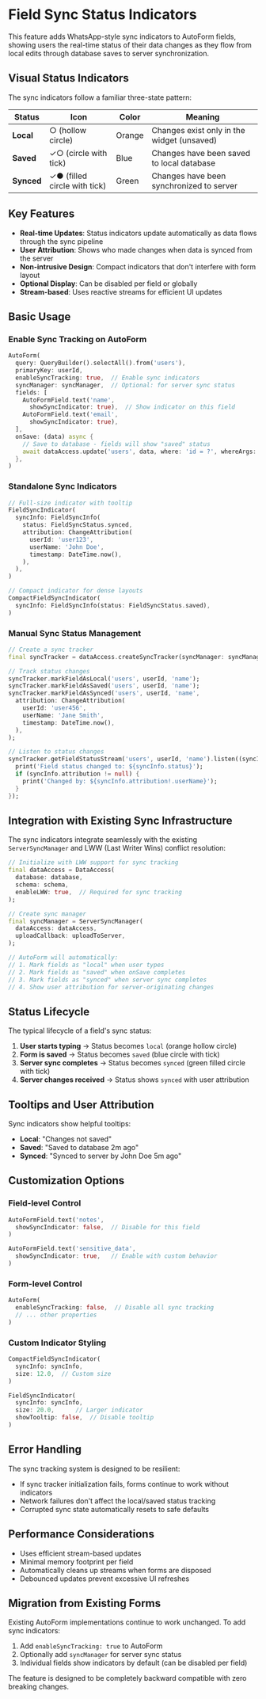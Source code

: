 # Field Sync Status Indicators

This feature adds WhatsApp-style sync indicators to AutoForm fields, showing users the real-time status of their data changes as they flow from local edits through database saves to server synchronization.

## Visual Status Indicators

The sync indicators follow a familiar three-state pattern:

| Status | Icon | Color | Meaning |
|--------|------|-------|---------|
| **Local** | ○ (hollow circle) | Orange | Changes exist only in the widget (unsaved) |
| **Saved** | ✓○ (circle with tick) | Blue | Changes have been saved to local database |
| **Synced** | ✓● (filled circle with tick) | Green | Changes have been synchronized to server |

## Key Features

- **Real-time Updates**: Status indicators update automatically as data flows through the sync pipeline
- **User Attribution**: Shows who made changes when data is synced from the server
- **Non-intrusive Design**: Compact indicators that don't interfere with form layout
- **Optional Display**: Can be disabled per field or globally
- **Stream-based**: Uses reactive streams for efficient UI updates

## Basic Usage

### Enable Sync Tracking on AutoForm

```dart
AutoForm(
  query: QueryBuilder().selectAll().from('users'),
  primaryKey: userId,
  enableSyncTracking: true,  // Enable sync indicators
  syncManager: syncManager,  // Optional: for server sync status
  fields: [
    AutoFormField.text('name', 
      showSyncIndicator: true),  // Show indicator on this field
    AutoFormField.text('email', 
      showSyncIndicator: true),
  ],
  onSave: (data) async {
    // Save to database - fields will show "saved" status
    await dataAccess.update('users', data, where: 'id = ?', whereArgs: [userId]);
  },
)
```

### Standalone Sync Indicators

```dart
// Full-size indicator with tooltip
FieldSyncIndicator(
  syncInfo: FieldSyncInfo(
    status: FieldSyncStatus.synced,
    attribution: ChangeAttribution(
      userId: 'user123',
      userName: 'John Doe',
      timestamp: DateTime.now(),
    ),
  ),
)

// Compact indicator for dense layouts
CompactFieldSyncIndicator(
  syncInfo: FieldSyncInfo(status: FieldSyncStatus.saved),
)
```

### Manual Sync Status Management

```dart
// Create a sync tracker
final syncTracker = dataAccess.createSyncTracker(syncManager: syncManager);

// Track status changes
syncTracker.markFieldAsLocal('users', userId, 'name');
syncTracker.markFieldAsSaved('users', userId, 'name');
syncTracker.markFieldAsSynced('users', userId, 'name', 
  attribution: ChangeAttribution(
    userId: 'user456',
    userName: 'Jane Smith',
    timestamp: DateTime.now(),
  ),
);

// Listen to status changes
syncTracker.getFieldStatusStream('users', userId, 'name').listen((syncInfo) {
  print('Field status changed to: ${syncInfo.status}');
  if (syncInfo.attribution != null) {
    print('Changed by: ${syncInfo.attribution!.userName}');
  }
});
```

## Integration with Existing Sync Infrastructure

The sync indicators integrate seamlessly with the existing `ServerSyncManager` and LWW (Last Writer Wins) conflict resolution:

```dart
// Initialize with LWW support for sync tracking
final dataAccess = DataAccess(
  database: database,
  schema: schema,
  enableLWW: true,  // Required for sync tracking
);

// Create sync manager
final syncManager = ServerSyncManager(
  dataAccess: dataAccess,
  uploadCallback: uploadToServer,
);

// AutoForm will automatically:
// 1. Mark fields as "local" when user types
// 2. Mark fields as "saved" when onSave completes
// 3. Mark fields as "synced" when server sync completes
// 4. Show user attribution for server-originating changes
```

## Status Lifecycle

The typical lifecycle of a field's sync status:

1. **User starts typing** → Status becomes `local` (orange hollow circle)
2. **Form is saved** → Status becomes `saved` (blue circle with tick)  
3. **Server sync completes** → Status becomes `synced` (green filled circle with tick)
4. **Server changes received** → Status shows `synced` with user attribution

## Tooltips and User Attribution

Sync indicators show helpful tooltips:

- **Local**: "Changes not saved"
- **Saved**: "Saved to database 2m ago"
- **Synced**: "Synced to server by John Doe 5m ago"

## Customization Options

### Field-level Control

```dart
AutoFormField.text('notes',
  showSyncIndicator: false,  // Disable for this field
)

AutoFormField.text('sensitive_data',
  showSyncIndicator: true,   // Enable with custom behavior
)
```

### Form-level Control

```dart
AutoForm(
  enableSyncTracking: false,  // Disable all sync tracking
  // ... other properties
)
```

### Custom Indicator Styling

```dart
CompactFieldSyncIndicator(
  syncInfo: syncInfo,
  size: 12.0,  // Custom size
)

FieldSyncIndicator(
  syncInfo: syncInfo,
  size: 20.0,      // Larger indicator
  showTooltip: false,  // Disable tooltip
)
```

## Error Handling

The sync tracking system is designed to be resilient:

- If sync tracker initialization fails, forms continue to work without indicators
- Network failures don't affect the local/saved status tracking
- Corrupted sync state automatically resets to safe defaults

## Performance Considerations

- Uses efficient stream-based updates
- Minimal memory footprint per field
- Automatically cleans up streams when forms are disposed
- Debounced updates prevent excessive UI refreshes

## Migration from Existing Forms

Existing AutoForm implementations continue to work unchanged. To add sync indicators:

1. Add `enableSyncTracking: true` to AutoForm
2. Optionally add `syncManager` for server sync status
3. Individual fields show indicators by default (can be disabled per field)

The feature is designed to be completely backward compatible with zero breaking changes.